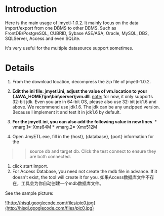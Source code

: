 # Introduction #

Here is the main usage of jmyetl-1.0.2.  It mainly focus on the data import/export from one DBMS to other DBMS. Such as FrontDB/PostgreSQL, CUBRID, Sybase ASE/ASA, Oracle, MySQL, DB2, SQLServer, Access and even SQLite.

It's very useful for the multiple datasource support sometimes.

# Details #
  1. From the download location, decompress the zip file of jmyetl-1.0.2.
  1. **Edit the ini file:  jmyetl.ini,  adjust the value of vm.location to your {JAVA\_HOME}\jre\bin\server\jvm.dll**.   [note:](please.md) for now, it only supports 32-bit jdk. Even you are in 64-bit OS, please also use 32-bit jdk1.6 and above. We recommend use jdk1.6. The jdk can be any unzipped version. Because I implement it and test it in jdk1.6 by default.

  1. **For the jmyetl.ini, you can also add the following value in new lines**.
    * vmarg.1=-Xms64M
    * vmarg.2=-Xmx512M
  1. Open JmyETL.exe, fill in the {host}, {database}, {port} information for the
> > source db and target db. Click the test connect to ensure they are both connected.
  1. click start import.
  1. For Access Database, you need not create the mdb file in advance. If it doesn't exist, the tool will create it for you. 如果Access数据库文件不存在，工具会为你自动创建一个mdb数据库文件。

See the sample picture:

![http://hisql.googlecode.com/files/pic0.jpg](http://hisql.googlecode.com/files/pic0.jpg)